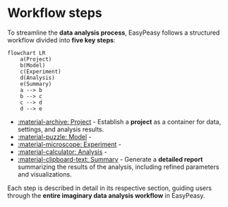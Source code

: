 # Workflow steps

To streamline the **data analysis process**, EasyPeasy follows a
structured workflow divided into **five key steps**:

```mermaid
flowchart LR
    a(Project)
    b(Model)
    c(Experiment)
    d(Analysis)
    e(Summary)
    a --> b
    b --> c
    c --> d
    d --> e
```

- [:material-archive: Project](project.md) - Establish a **project** as a
  container for data, settings, and analysis results.
- [:material-puzzle: Model](model.md) -
- [:material-microscope: Experiment](experiment.md) -
- [:material-calculator: Analysis](analysis.md) -
- [:material-clipboard-text: Summary](summary.md) - Generate a
  **detailed report** summarizing the results of the analysis, including
  refined parameters and visualizations.

Each step is described in detail in its respective section, guiding users
through the **entire imaginary data analysis workflow** in
EasyPeasy.
